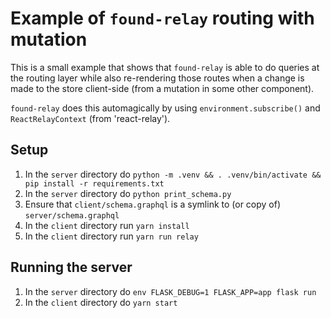 Example of `found-relay` routing with mutation
==============================================

This is a small example that shows that `found-relay` is able to do queries at
the routing layer while also re-rendering those routes when a change is made
to the store client-side (from a mutation in some other component). 

`found-relay` does this automagically by using `environment.subscribe()`
and `ReactRelayContext` (from 'react-relay').


Setup
-----
1. In the `server` directory do `python -m .venv && . .venv/bin/activate && pip install -r requirements.txt`
2. In the `server` directory do `python print_schema.py`
3. Ensure that `client/schema.graphql` is a symlink to (or copy of) `server/schema.graphql`
4. In the `client` directory run `yarn install`
5. In the `client` directory run `yarn run relay`

Running the server
------------------
1. In the `server` directory do `env FLASK_DEBUG=1 FLASK_APP=app flask run`
2. In the `client` directory do `yarn start`
